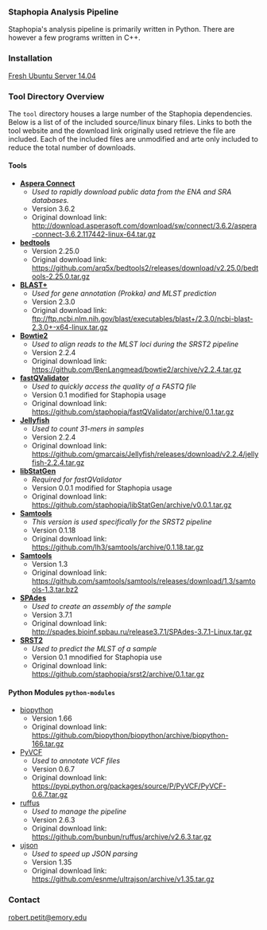 ### Staphopia Analysis Pipeline
Staphopia's analysis pipeline is primarily written in Python. There are however a few programs written in C++.

### Installation
[Fresh Ubuntu Server 14.04](https://github.com/staphopia/staphopia-ap/wiki/%5BWIP%5D-Setting-up-Staphopia-on-a-fresh-Ubuntu-Server-14.04-install)

### Tool Directory Overview
The `tool` directory houses a large number of the Staphopia dependencies. Below
is a list of of the included source/linux binary files. Links to both the tool
website and the download link originally used retrieve the file are included.
Each of the included files are unmodified and arte only included to reduce the
total number of downloads.

#### Tools

- **[Aspera Connect](http://downloads.asperasoft.com/connect2/)**
  * *Used to rapidly download public data from the ENA and SRA databases.*
  * Version 3.6.2
  * Original download link: http://download.asperasoft.com/download/sw/connect/3.6.2/aspera-connect-3.6.2.117442-linux-64.tar.gz
- **[bedtools](http://bedtools.readthedocs.org/en/latest/)**
  * Version 2.25.0
  * Original download link: https://github.com/arq5x/bedtools2/releases/download/v2.25.0/bedtools-2.25.0.tar.gz
- **[BLAST+](https://blast.ncbi.nlm.nih.gov/Blast.cgi?PAGE_TYPE=BlastDocs&DOC_TYPE=Download)**
  * *Used for gene annotation (Prokka) and MLST prediction*
  * Version 2.3.0
  * Original download link: ftp://ftp.ncbi.nlm.nih.gov/blast/executables/blast+/2.3.0/ncbi-blast-2.3.0+-x64-linux.tar.gz
- **[Bowtie2](http://bowtie-bio.sourceforge.net/bowtie2/index.shtml)**
  * *Used to align reads to the MLST loci during the SRST2 pipeline*
  * Version 2.2.4
  * Original download link: https://github.com/BenLangmead/bowtie2/archive/v2.2.4.tar.gz
- **[fastQValidator](https://github.com/staphopia/fastQValidator)**
  * *Used to quickly access the quality of a FASTQ file*
  * Version 0.1 modified for Staphopia usage
  * Original download link: https://github.com/staphopia/fastQValidator/archive/0.1.tar.gz
- **[Jellyfish](http://www.genome.umd.edu/jellyfish.html)**
  * *Used to count 31-mers in samples*
  * Version 2.2.4
  * Original download link: https://github.com/gmarcais/Jellyfish/releases/download/v2.2.4/jellyfish-2.2.4.tar.gz
- **[libStatGen](https://github.com/staphopia/libStatGen)**
  * *Required for fastQValidator*
  * Version 0.0.1 modified for Staphopia usage
  * Original download link: https://github.com/staphopia/libStatGen/archive/v0.0.1.tar.gz
- **[Samtools](http://samtools.sourceforge.net/)**
  * *This version is used specifically for the SRST2 pipeline*
  * Version 0.1.18
  * Original download link: https://github.com/lh3/samtools/archive/0.1.18.tar.gz
- **[Samtools](http://www.htslib.org/)**
  * Version 1.3
  * Original download link: https://github.com/samtools/samtools/releases/download/1.3/samtools-1.3.tar.bz2
- **[SPAdes](http://bioinf.spbau.ru/spades)**
  * *Used to create an assembly of the sample*
  * Version 3.7.1
  * Original download link: http://spades.bioinf.spbau.ru/release3.7.1/SPAdes-3.7.1-Linux.tar.gz
- **[SRST2](https://github.com/katholt/srst2)**
  * *Used to predict the MLST of a sample*
  * Version 0.1 mnodified for Staphopia use
  * Original download link: https://github.com/staphopia/srst2/archive/0.1.tar.gz

#### Python Modules `python-modules`

- [biopython](http://biopython.org/wiki/Main_Page)
  * Version 1.66
  * Original download link: https://github.com/biopython/biopython/archive/biopython-166.tar.gz
- [PyVCF](https://github.com/jamescasbon/PyVCF)
  * *Used to annotate VCF files*
  * Version 0.6.7
  * Original download link: https://pypi.python.org/packages/source/P/PyVCF/PyVCF-0.6.7.tar.gz
- [ruffus](http://www.ruffus.org.uk)
  * *Used to manage the pipeline*
  * Version 2.6.3
  * Original download link: https://github.com/bunbun/ruffus/archive/v2.6.3.tar.gz
- [ujson](https://github.com/esnme/ultrajson)
  * *Used to speed up JSON parsing*
  * Version 1.35
  * Original download link: https://github.com/esnme/ultrajson/archive/v1.35.tar.gz

### Contact
robert.petit@emory.edu
